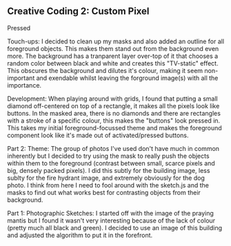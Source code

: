 ## Creative Coding 2: Custom Pixel

Pressed



Touch-ups:
I decided to clean up my masks and also added an outline for all foreground objects. This makes them stand out from the background even more. The background has a tranparent layer over-top of it that chooses a random color between black and white and creates this "TV-static" effect. This obscures the background and dilutes it's colour, making it seem non-important and exendable whilst leaving the forground image(s) with all the importance.

Development:
When playing around with grids, I found that putting a small diamond off-centered on top of a rectangle, it makes all the pixels look like buttons. In the masked area, there is no diamonds and there are rectangles with a stroke of a specific colour, this makes the "buttons" look pressed in. This takes my initial foreground-focussed theme and makes the foreground component look like it's made out of activated/pressed buttons.

Part 2: Theme:
The group of photos I've used don't have much in common inherently but I decided to try using the mask to really push the objects within them to the foreground (contrast between small, scarce pixels and big, densely packed pixels). I did this subtly for the building image, less sublty for the fire hydrant image, and extremely obviously for the dog photo. I think from here I need to fool around with the sketch.js and the masks to find out what works best for contrasting objects from their background.

Part 1: Photographic Sketches:
I started off with the image of the praying mantis but I found it wasn't very interesting because of the lack of colour (pretty much all black and green). I decided to use an image of this building and adjusted the algorithm to put it in the forefront.
